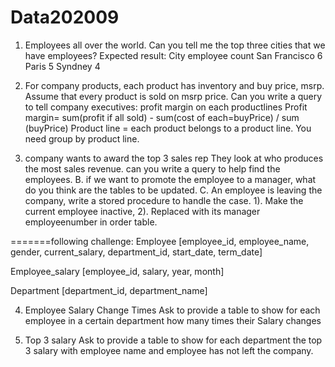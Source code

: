 # Data202009
 
1. Employees all over the world. Can you tell me the top three cities that we have employees?
Expected result:
City      employee count
San Francisco   6
Paris                  5
Syndney            4




2. For company products, each product has inventory and buy price, msrp. Assume that every product is sold on msrp price. Can you write a query to tell company executives: profit margin on each productlines
Profit margin= sum(profit if all sold) - sum(cost of each=buyPrice) / sum (buyPrice)
Product line = each product belongs to a product line. You need group by product line. 


3. company wants to award the top 3 sales rep They look at who produces the most sales revenue.
can you write a query to help find the employees. 
      B. if we want to promote the employee to a manager, what do you think are the tables to be updated. 
      C. An employee is leaving the company, write a stored procedure to handle the case. 1). Make the current employee inactive, 2). Replaced with its manager employeenumber in order table. 

=======following challenge:
Employee 
[employee_id, employee_name, gender, current_salary, department_id, start_date, term_date]

Employee_salary 
[employee_id, salary, year, month]

Department 
[department_id, department_name]

4. Employee Salary Change Times 
Ask to provide a table to show for each employee in a certain department how many times their Salary changes 

5. Top 3 salary
	Ask to provide a table to show for each department the top 3 salary with employee name 
and employee has not left the company.
